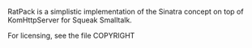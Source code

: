 RatPack is a simplistic implementation of the Sinatra concept on top
of KomHttpServer for Squeak Smalltalk.

For licensing, see the file COPYRIGHT
